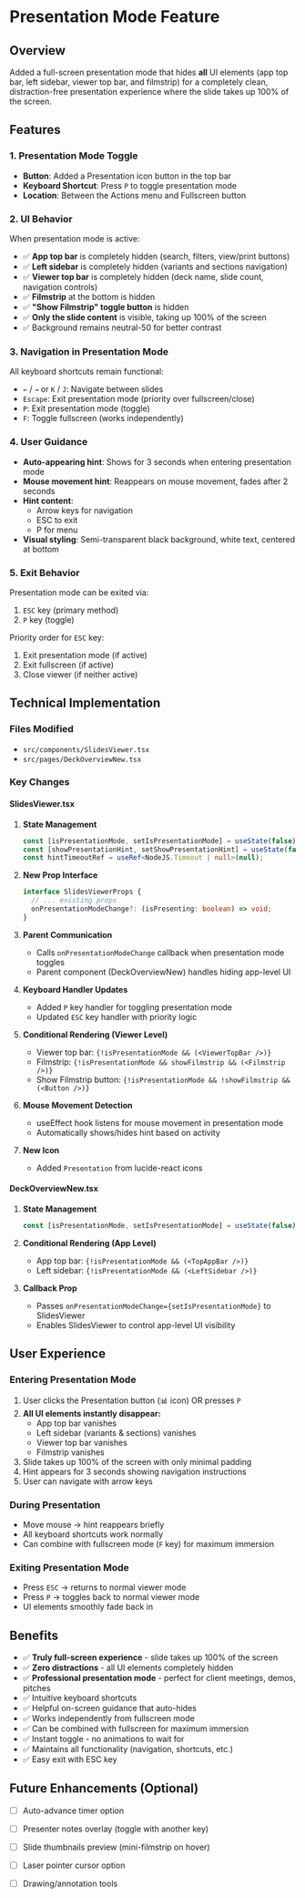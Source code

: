 # Presentation Mode Feature

## Overview
Added a full-screen presentation mode that hides **all** UI elements (app top bar, left sidebar, viewer top bar, and filmstrip) for a completely clean, distraction-free presentation experience where the slide takes up 100% of the screen.

## Features

### 1. **Presentation Mode Toggle**
   - **Button**: Added a Presentation icon button in the top bar
   - **Keyboard Shortcut**: Press `P` to toggle presentation mode
   - **Location**: Between the Actions menu and Fullscreen button

### 2. **UI Behavior**
   When presentation mode is active:
   - ✅ **App top bar** is completely hidden (search, filters, view/print buttons)
   - ✅ **Left sidebar** is completely hidden (variants and sections navigation)
   - ✅ **Viewer top bar** is completely hidden (deck name, slide count, navigation controls)
   - ✅ **Filmstrip** at the bottom is hidden
   - ✅ **"Show Filmstrip" toggle button** is hidden
   - ✅ **Only the slide content** is visible, taking up 100% of the screen
   - ✅ Background remains neutral-50 for better contrast

### 3. **Navigation in Presentation Mode**
   All keyboard shortcuts remain functional:
   - `←` / `→` or `K` / `J`: Navigate between slides
   - `Escape`: Exit presentation mode (priority over fullscreen/close)
   - `P`: Exit presentation mode (toggle)
   - `F`: Toggle fullscreen (works independently)

### 4. **User Guidance**
   - **Auto-appearing hint**: Shows for 3 seconds when entering presentation mode
   - **Mouse movement hint**: Reappears on mouse movement, fades after 2 seconds
   - **Hint content**: 
     - Arrow keys for navigation
     - ESC to exit
     - P for menu
   - **Visual styling**: Semi-transparent black background, white text, centered at bottom

### 5. **Exit Behavior**
   Presentation mode can be exited via:
   1. `ESC` key (primary method)
   2. `P` key (toggle)
   
   Priority order for `ESC` key:
   1. Exit presentation mode (if active)
   2. Exit fullscreen (if active)
   3. Close viewer (if neither active)

## Technical Implementation

### Files Modified
- `src/components/SlidesViewer.tsx`
- `src/pages/DeckOverviewNew.tsx`

### Key Changes

#### SlidesViewer.tsx
1. **State Management**
   ```typescript
   const [isPresentationMode, setIsPresentationMode] = useState(false);
   const [showPresentationHint, setShowPresentationHint] = useState(false);
   const hintTimeoutRef = useRef<NodeJS.Timeout | null>(null);
   ```

2. **New Prop Interface**
   ```typescript
   interface SlidesViewerProps {
     // ... existing props
     onPresentationModeChange?: (isPresenting: boolean) => void;
   }
   ```

3. **Parent Communication**
   - Calls `onPresentationModeChange` callback when presentation mode toggles
   - Parent component (DeckOverviewNew) handles hiding app-level UI

4. **Keyboard Handler Updates**
   - Added `P` key handler for toggling presentation mode
   - Updated `ESC` key handler with priority logic

5. **Conditional Rendering (Viewer Level)**
   - Viewer top bar: `{!isPresentationMode && (<ViewerTopBar />)}`
   - Filmstrip: `{!isPresentationMode && showFilmstrip && (<Filmstrip />)}`
   - Show Filmstrip button: `{!isPresentationMode && !showFilmstrip && (<Button />)}`

6. **Mouse Movement Detection**
   - useEffect hook listens for mouse movement in presentation mode
   - Automatically shows/hides hint based on activity

7. **New Icon**
   - Added `Presentation` from lucide-react icons

#### DeckOverviewNew.tsx
1. **State Management**
   ```typescript
   const [isPresentationMode, setIsPresentationMode] = useState(false);
   ```

2. **Conditional Rendering (App Level)**
   - App top bar: `{!isPresentationMode && (<TopAppBar />)}`
   - Left sidebar: `{!isPresentationMode && (<LeftSidebar />)}`

3. **Callback Prop**
   - Passes `onPresentationModeChange={setIsPresentationMode}` to SlidesViewer
   - Enables SlidesViewer to control app-level UI visibility

## User Experience

### Entering Presentation Mode
1. User clicks the Presentation button (📊 icon) OR presses `P`
2. **All UI elements instantly disappear:**
   - App top bar vanishes
   - Left sidebar (variants & sections) vanishes
   - Viewer top bar vanishes
   - Filmstrip vanishes
3. Slide takes up 100% of the screen with only minimal padding
4. Hint appears for 3 seconds showing navigation instructions
5. User can navigate with arrow keys

### During Presentation
- Move mouse → hint reappears briefly
- All keyboard shortcuts work normally
- Can combine with fullscreen mode (`F` key) for maximum immersion

### Exiting Presentation Mode
- Press `ESC` → returns to normal viewer mode
- Press `P` → toggles back to normal viewer mode
- UI elements smoothly fade back in

## Benefits
- ✅ **Truly full-screen experience** - slide takes up 100% of the screen
- ✅ **Zero distractions** - all UI elements completely hidden
- ✅ **Professional presentation mode** - perfect for client meetings, demos, pitches
- ✅ Intuitive keyboard shortcuts
- ✅ Helpful on-screen guidance that auto-hides
- ✅ Works independently from fullscreen mode
- ✅ Can be combined with fullscreen for maximum immersion
- ✅ Instant toggle - no animations to wait for
- ✅ Maintains all functionality (navigation, shortcuts, etc.)
- ✅ Easy exit with ESC key

## Future Enhancements (Optional)
- [ ] Auto-advance timer option
- [ ] Presenter notes overlay (toggle with another key)
- [ ] Slide thumbnails preview (mini-filmstrip on hover)
- [ ] Laser pointer cursor option
- [ ] Drawing/annotation tools

